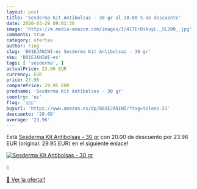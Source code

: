 ```yaml
---
layout: post
title: 'Sesderma Kit Antibolsas - 30 gr al 20.00 % de descuento'
date: 2020-03-29 09:01:30
image: 'https://m.media-amazon.com/images/I/41TE+0ikuyL._SL200_.jpg'
comments: true
category: ofertas
author: ring
slug: 'B01EJANIWI-es Sesderma Kit Antibolsas - 30 gr'
sku: 'B01EJANIWI-es'
tags: [ 'sesderma', ]
actualPrice: 23.96 EUR
currency: EUR
price: 23.96
comparePrice: 29.95 EUR
prodname: 'Sesderma Kit Antibolsas - 30 gr'
country: 'es'
flag: '🇪🇸'
buyurl: 'https://www.amazon.es/dp/B01EJANIWI/?tag=tolees-21'
descuento: '20.00'
average: '23.96'
---
```


Está [Sesderma Kit Antibolsas - 30 gr](https://www.amazon.es/dp/B01EJANIWI/?tag=tolees-21) con 20.00 de descuento por 23.96 EUR (original: 29.95 EUR) en el siguiente enlace!

[![Sesderma Kit Antibolsas - 30 gr](https://m.media-amazon.com/images/I/41TE+0ikuyL._SL200_.jpg)](https://www.amazon.es/dp/B01EJANIWI/?tag=tolees-21)

ℹ️:


[🛒 Ver la oferta!!](https://www.amazon.es/dp/B01EJANIWI/?tag=tolees-21)
